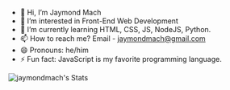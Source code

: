- 👋 Hi, I’m Jaymond Mach
- 👀 I’m interested in Front-End Web Development
- 🌱 I’m currently learning HTML, CSS, JS, NodeJS, Python.
- 📫 How to reach me? Email - jaymondmach@gmail.com
- 😄 Pronouns: he/him
- ⚡ Fun fact: JavaScript is my favorite programming language.

![jaymondmach's Stats](https://github-readme-stats.vercel.app/api?username=jaymondmach&theme=graywhite&show_icons=true&hide_border=true&count_private=true)
